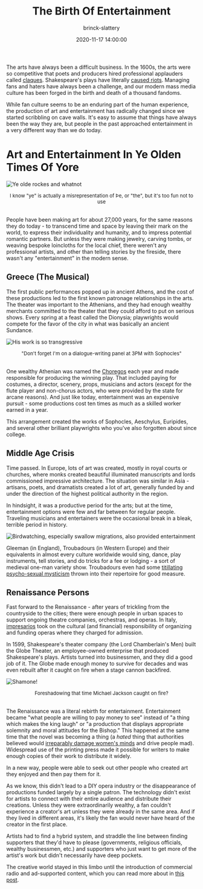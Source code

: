 ﻿---
author: brinck-slattery
title: 'The Birth Of Entertainment'
date: '2020-11-17 14:00:00'
cover: 'muses.jpg'
category: content
---

The arts have always been a difficult business. In the 1600s, the arts were so competitive that poets and producers hired professional applauders called [claques](https://en.wikipedia.org/wiki/Claque). Shakespeare's plays have literally [caused riots](https://culturacolectiva.com/books/history-of-riot-at-the-astor-place-shakespeare). Managing fans and haters have always been a challenge, and our modern mass media culture has been forged in the birth and death of a thousand fandoms.

While fan culture seems to be an enduring part of the human experience, the production of art and entertainment has radically changed since we started scribbling on cave walls. It's easy to assume that things have always been the way they are, but people in the past approached entertainment in a very different way than we do today.  

# Art and Entertainment In Ye Olden Times Of Yore

![Ye olde rockes and whatnot](https://spee.ch/2/NewgrangeIreland.jpeg)

<div style="font-size:small; text-align: center">I know "ye" is actually a misrepresentation of Þe, or "the", but it's too fun not to use</div>
<br/>

People have been making art for about 27,000 years, for the same reasons they do today - to transcend time and space by leaving their mark on the world, to express their individuality and humanity, and to impress potential romantic partners. But unless they were making jewelry, carving tombs, or weaving bespoke loincloths for the local chief, there weren't any professional artists, and other than telling stories by the fireside, there wasn't any "entertainment" in the modern sense.

## Greece (The Musical)

The first public performances popped up in ancient Athens, and the cost of these productions led to the first known patronage relationships in the arts. The theater was important to the Athenians, and they had enough wealthy merchants committed to the theater that they could afford to put on serious shows. Every spring at a feast called the Dionysia; playwrights would compete for the favor of the city in what was basically an ancient Sundance.

![His work is so transgressive](https://spee.ch/2/Aeschylusathens215.jpeg)

<div style="font-size:small; text-align: center">"Don't forget I'm on a dialogue-writing panel at 3PM with Sophocles"</div>
<br/>

One wealthy Athenian was named the [Choregos](https://en.wikipedia.org/wiki/Choregos) each year and made responsible for producing the winning play. That included paying for costumes, a director, scenery, props, musicians and actors (except for the flute player and non-chorus actors, who were provided by the state for arcane reasons). And just like today, entertainment was an expensive pursuit - some productions cost ten times as much as a skilled worker earned in a year.

This arrangement created the works of Sophocles, Aeschylus, Euripides, and several other brilliant playwrights who you've also forgotten about since college.

## Middle Age Crisis

Time passed. In Europe, lots of art was created, mostly in royal courts or churches, where monks created beautiful illuminated manuscripts and lords commissioned impressive architecture. The situation was similar in Asia - artisans, poets, and dramatists created a lot of art, generally funded by and under the direction of the highest political authority in the region.

In hindsight, it was a productive period for the arts; but at the time, entertainment options were few and far between for regular people. Traveling musicians and entertainers were the occasional break in a bleak, terrible period in history.

![Birdwatching, especially swallow migrations, also provided entertainment](https://spee.ch/3/help-help-im-being-repressed.gif)

Gleeman (in England), Troubadours (in Western Europe) and their equivalents in almost every culture worldwide would sing, dance, play instruments, tell stories, and do tricks for a fee or lodging - a sort of medieval one-man variety show. Troubadours even had some [titillating psycho-sexual mysticism](https://books.google.com/books?id=Q14oDwAAQBAJ&pg=PT51&lpg=PT51&dq=troubadours+and+mysticism&source=bl&ots=Gi6yqmjP-1&sig=5VB8jtYzL4a1kR5hpooAbY8DCzM&hl=en&sa=X&ved=0ahUKEwjB8u7bzNDYAhUF4IMKHdjTDwsQ6AEIVTAH#v=onepage&q=troubadours%20and%20mysticism&f=false) thrown into their repertoire for good measure.

## Renaissance Persons

Fast forward to the Renaissance - after years of trickling from the countryside to the cities; there were enough people in urban spaces to support ongoing theatre companies, orchestras, and operas. In Italy, [impresarios](https://en.wikipedia.org/wiki/Impresario) took on the cultural (and financial) responsibility of organizing and funding operas where they charged for admission.

In 1599, Shakespeare's theater company (the Lord Chamberlain's Men) built the Globe Theater, an employee-owned enterprise that produced Shakespeare's plays. Artists turned into businessmen, and they did a good job of it. The Globe made enough money to survive for decades and was even rebuilt after it caught on fire when a stage cannon backfired.

![Shamone!](https://spee.ch/a/globe-theatre.jpeg)

<div style="font-size:small; text-align: center">Foreshadowing that time Michael Jackson caught on fire?</div>
<br/>

The Renaissance was a literal rebirth for entertainment. Entertainment became "what people are willing to pay money to see" instead of "a thing which makes the king laugh" or "a production that displays appropriate solemnity and moral attitudes for the Bishop." This happened at the same time that the novel was becoming a thing (a *hated* thing that authorities believed would [irreparably damage women's minds](https://books.google.com/books?id=Gs5PRR9-8BcC&pg=PA208&lpg=PA208&dq=The+existence+of+so+many+authors+has+produced+a+host+of+readers,+and+continued+reading+generates+every+nervous+complaint;+perhaps+of+all+the+causes+that+have+harmed+women%E2%80%99s+health,+the+principal+one+has+been+the+infinite+multiplication+of+novels+in+the+last+hundred+years+%E2%80%A6+a+girl+who+at+ten+reads+instead+of+running+will,+at+twenty,+be+a+woman+with+the+vapors+and+not+a+good+nurse.&source=bl&ots=t9qT8DGVBF&sig=QlJ6vr3SxozjyqxdgS9T9rvuX3Q&hl=en&sa=X&ved=0ahUKEwiFwKPR09DYAhXp1IMKHSV5C84Q6AEIJjAA#v=onepage&q=The%20existence%20of%20so%20many%20authors%20has%20produced%20a%20host%20of%20readers%2C%20and%20continued%20reading%20generates%20every%20nervous%20complaint%3B%20perhaps%20of%20all%20the%20causes%20that%20have%20harmed%20women%E2%80%99s%20health%2C%20the%20principal%20one%20has%20been%20the%20infinite%20multiplication%20of%20novels%20in%20the%20last%20hundred%20years%20%E2%80%A6%20a%20girl%20who%20at%20ten%20reads%20instead%20of%20running%20will%2C%20at%20twenty%2C%20be%20a%20woman%20with%20the%20vapors%20and%20not%20a%20good%20nurse.&f=false) and drive people mad). Widespread use of the printing press made it possible for writers to make enough copies of their work to distribute it widely.

In a new way, people were able to seek out other people who created art they enjoyed and then pay them for it.

As we know, this didn't lead to a DIY opera industry or the disappearance of productions funded largely by a single patron. The technology didn't exist for artists to connect with their entire audience and distribute their creations. Unless they were extraordinarily wealthy, a fan couldn't experience a creator's art unless they were already in the same area. And if they lived in different areas, it's likely the fan would never have heard of the creator in the first place.

Artists had to find a hybrid system, and straddle the line between finding supporters that they'd have to please (governments, religious officials, wealthy businessmen, etc.) and supporters who just want to get more of the artist's work but didn't necessarily have deep pockets.

The creative world stayed in this limbo until the introduction of commercial radio and ad-supported content, which you can read more about in [this post](/news/how-ads-wrecked-entertainment).
